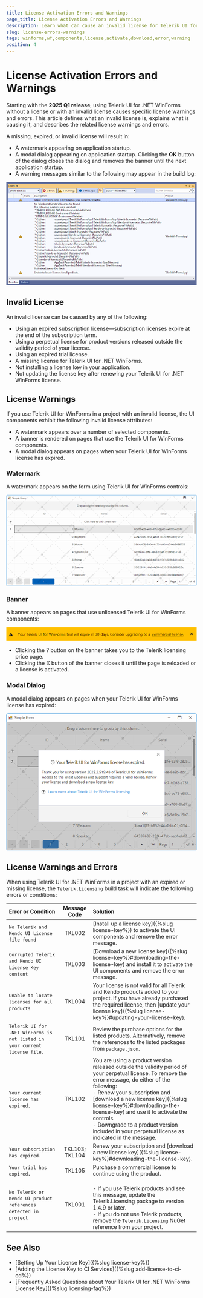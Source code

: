 ```yaml
---
title: License Activation Errors and Warnings
page_title: License Activation Errors and Warnings
description: Learn what can cause an invalid license for Telerik UI for .NET WinForms, learn what are the common warnings and errors, and learn how to solve them.
slug: license-errors-warnings
tags: winforms,wf,components,license,activate,download,error,warning
position: 4
---
```


# License Activation Errors and Warnings

Starting with the __2025 Q1 release__, using Telerik UI for .NET WinForms without a license or with an invalid license causes specific license warnings and errors. This article defines what an invalid license is, explains what is causing it, and describes the related license warnings and errors.

A missing, expired, or invalid license will result in:
  - A watermark appearing on application startup.
  - A modal dialog appearing on application startup. Clicking the **OK** button of the dialog closes the dialog and removes the banner until the next application startup.
  - A warning messages similar to the following may appear in the build log:

![warning messages](images/license-errors-warnings001.png) 

## Invalid License

An invalid license can be caused by any of the following:

- Using an expired subscription license—subscription licenses expire at the end of the subscription term.
- Using a perpetual license for product versions released outside the validity period of your license.
- Using an expired trial license.
- A missing license for Telerik UI for .NET WinForms.
- Not installing a license key in your application.
- Not updating the license key after renewing your Telerik UI for .NET WinForms license.

## License Warnings

If you use Telerik UI for WinForms in a project with an invalid license, the UI components exhibit the following invalid license attributes:

* A watermark appears over a number of selected components.
* A banner is rendered on pages that use the Telerik UI for WinForms components.
* A modal dialog appears on pages when your Telerik UI for WinForms license has expired.

### Watermark

A watermark appears on the form using Telerik UI for WinForms controls:

![Watermark in the Light Theme](images/watermark.png)

### Banner

A banner appears on pages that use unlicensed Telerik UI for WinForms components:

![Banner](images/banner.png)

* Clicking the ? button on the banner takes you to the Telerik licensing price page.
* Clicking the X button of the banner closes it until the page is reloaded or a license is activated.

### Modal Dialog

A modal dialog appears on pages when your Telerik UI for WinForms license has expired:

![Modal Dialog](images/modal-dialog.png)

## License Warnings and Errors

When using Telerik UI for .NET WinForms in a project with an expired or missing license, the `Telerik.Licensing` build task will indicate the following errors or conditions:

| Error or Condition           |Message Code   |Solution           |
|:-----------------------------|:-----------:|:--------------------|
| `No Telerik and Kendo UI License file found`           |TKL002   | [Install up a license key]({%slug license-key%}) to activate the UI components and remove the error message. | 
| `Corrupted Telerik and Kendo UI License Key content` |TKL003      |[Download a new license key]({%slug license-key%}#downloading-the-license-key) and install it to activate the UI components and remove the error message. |
|`Unable to locate licenses for all products`|TKL004|Your license is not valid for all Telerik and Kendo products added to your project. If you have already purchased the required license, then [update your license key]({%slug license-key%}#updating-your-license-key).|
| `Telerik UI for .NET WinForms is not listed in your current license file.` |TKL101| Review the purchase options for the listed products. Alternatively, remove the references to the listed packages from `package.json`. |
| `Your current license has expired.` |TKL102| You are using a product version released outside the validity period of your perpetual license. To remove the error message, do either of the following: <br> - Renew your subscription and [download a new license key]({%slug license-key%}#downloading-the-license-key) and use it to activate the controls. <br> - Downgrade to a product version included in your perpetual license as indicated in the message. |
| `Your subscription has expired.`|TKL103; TKL104  | Renew your subscription and [download a new license key]({%slug license-key%}#downloading-the-license-key).|
| `Your trial has expired.`    |TKL105   | Purchase a commercial license to continue using the product. |
|`No Telerik or Kendo UI product references detected in project`|TKL001| <br> - If you use Telerik products and see this message, update the Telerik.Licensing package to version 1.4.9 or later. <br> - If you do not use Telerik products, remove the `Telerik.Licensing` NuGet reference from your project.|


## See Also

* [Setting Up Your License Key]({%slug license-key%})
* [Adding the License Key to CI Services]({%slug add-license-to-ci-cd%})
* [Frequently Asked Questions about Your Telerik UI for .NET WinForms License Key]({%slug licensing-faq%})
